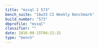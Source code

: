 ```yaml
---
title: "mssql 2 573"
bench_suite: "16w33 CI Weekly Benchmark"
build_number: "573"
dbprofile: "mssql"
classifier: ""
date: 2016-08-15T04:21:31
type: "bench"
---
```

